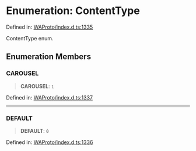 # Enumeration: ContentType

Defined in: [WAProto/index.d.ts:1335](https://github.com/Fokusdotid/Baileys/blob/db1d3e5f41e9eede5877460f9adbb0224021575c/WAProto/index.d.ts#L1335)

ContentType enum.

## Enumeration Members

### CAROUSEL

> **CAROUSEL**: `1`

Defined in: [WAProto/index.d.ts:1337](https://github.com/Fokusdotid/Baileys/blob/db1d3e5f41e9eede5877460f9adbb0224021575c/WAProto/index.d.ts#L1337)

***

### DEFAULT

> **DEFAULT**: `0`

Defined in: [WAProto/index.d.ts:1336](https://github.com/Fokusdotid/Baileys/blob/db1d3e5f41e9eede5877460f9adbb0224021575c/WAProto/index.d.ts#L1336)
